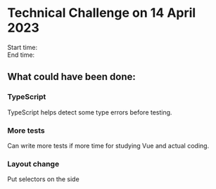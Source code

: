 # Technical Challenge on 14 April 2023

Start time:  
End time:  

## What could have been done:

### TypeScript

TypeScript helps detect some type errors before testing.  

### More tests

Can write more tests if more time for studying Vue and actual coding.  

### Layout change

Put selectors on the side